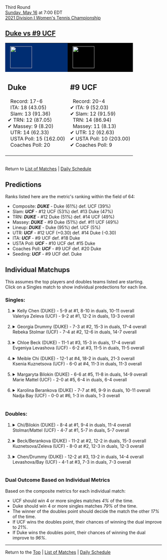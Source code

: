 Third Round[](#top)<a name="top"></a>  
[Sunday, May 16](../../schedule/05-16.md) at 7:00 EDT  
[2021 Division I Women's Tennis Championship](../index.md)  
## [Duke vs #9 UCF](https://www.ncaa.com/game/5833696)  

<table><tr style="background-color: #d9d9d9 !important"><td style="background-color: #002D72 !important"><img src="https://www.ncaa.com/sites/default/files/images/logos/schools/d/duke.70.png" width="70" height="70" style="padding: 8px;" /></td><td style="background-color: #010101 !important"><img src="https://www.ncaa.com/sites/default/files/images/logos/schools/u/ucf.70.png" width="70" height="70" style="padding: 8px;" /></td></tr><tr>
<td>  

<h2>Duke</h2>  
&nbsp; Record: 17-6<br>  
&nbsp; ITA: 18 (43.05)<br>  
&nbsp; Slam: 13 (91.36)<br>  
&#10004; TRN: 12 (87.05)<br>  
&#10004; Massey: 9 (8.20)<br>  
&nbsp; UTR: 14 (62.33)<br>  
&nbsp; USTA Poll: 15 (162.00)<br>  
&nbsp; Coaches Poll: 20<br>  
<br>  

</td>
<td>  

<h2>#9 UCF</h2>  
&nbsp; Record: 20-4<br>  
&#10004; ITA: 9 (52.03)<br>  
&#10004; Slam: 12 (91.59)<br>  
&nbsp; TRN: 14 (86.94)<br>  
&nbsp; Massey: 11 (8.13)<br>  
&#10004; UTR: 12 (62.63)<br>  
&#10004; USTA Poll: 10 (203.00)<br>  
&#10004; Coaches Poll: 9<br>  
<br>  

</td>
</tr></table>  


<br>Return to [List of Matches](../index.md) &#124; [Daily Schedule](../../schedule/05-16.md)

## Predictions  

Ranks listed here are the metric's ranking within the field of 64:  
- Composite: ***DUKE*** - Duke (61%) def. UCF (39%)  
- Slam: ***UCF*** - #12 UCF (53%) def. #13 Duke (47%)  
- TRN: ***DUKE*** - #12 Duke (51%) def. #14 UCF (49%)  
- Massey: ***DUKE*** - #9 Duke (51%) def. #11 UCF (49%)  
- Lineup: ***DUKE*** - Duke (95%) def. UCF (5%)  
- UTR: ***UCF*** - #12 UCF (+0.30) def. #14 Duke (-0.30)  
- ITA: ***UCF*** - #9 UCF def. #18 Duke  
- USTA Poll: ***UCF*** - #10 UCF def. #15 Duke  
- Coaches Poll: ***UCF*** - #9 UCF def. #20 Duke  
- Seeding: ***UCF*** - #9 UCF def. Duke  

## Individual Matchups  
This assumes the top players and doubles teams listed are starting.  
Click on a Singles match to show individual predections for each line.  

### Singles:  

<ol>
<li><details>
<summary markdown="span">Kelly Chen (DUKE) - 5-9 at #1, 8-10 in duals, 10-11 overall<br>Valeriya Zeleva (UCF) - 9-2 at #1, 12-2 in duals, 13-3 overall</summary>
<h4>Predictions</h4><ul>
<li>Composite: <b><i>UCF</i></b> - Zeleva (62%) def. Chen (38%)</li>  
<li>Slam: <b><i>UCF</i></b> - Zeleva (57%) def. Chen (43%)</li>  
<li>TRN: <b><i>UCF</i></b> - Zeleva (71%) def. Chen (29%)</li>  
<li>Massey: <b><i>UCF</i></b> - Zeleva (68%) def. Chen (32%)</li>  
<li>UTR: <b><i>UCF</i></b> - Zeleva (53%) def. Chen (47%)</li>  
<li>ITA: <b><i>UCF</i></b> - Zeleva (22.66) def. Chen (12.42)</li>  
</ul>
</details>&nbsp;</li>
<li><details>
<summary markdown="span">Georgia Drummy (DUKE) - 7-3 at #2, 15-3 in duals, 17-4 overall<br>Rebeka Stolmar (UCF) - 7-4 at #2, 12-6 in duals, 14-7 overall</summary>
<h4>Predictions</h4><ul>
<li>Composite: <b><i>DUKE</i></b> - Drummy (74%) def. Stolmar (26%)</li>  
<li>Slam: <b><i>DUKE</i></b> - Drummy (74%) def. Stolmar (26%)</li>  
<li>TRN: <b><i>DUKE</i></b> - Drummy (65%) def. Stolmar (35%)</li>  
<li>Massey: <b><i>DUKE</i></b> - Drummy (72%) def. Stolmar (28%)</li>  
<li>UTR: <b><i>DUKE</i></b> - Drummy (85%) def. Stolmar (15%)</li>  
<li>ITA: <b><i>DUKE</i></b> - Drummy (24.14) def. Stolmar (15.81)</li>  
</ul>
</details>&nbsp;</li>
<li><details>
<summary markdown="span">Chloe Beck (DUKE) - 11-1 at #3, 15-3 in duals, 17-4 overall<br>Evgeniya Levashova (UCF) - 6-2 at #3, 11-5 in duals, 11-5 overall</summary>
<h4>Predictions</h4><ul>
<li>Composite: <b><i>DUKE</i></b> - Beck (78%) def. Levashova (22%)</li>  
<li>Slam: <b><i>DUKE</i></b> - Beck (81%) def. Levashova (19%)</li>  
<li>TRN: <b><i>DUKE</i></b> - Beck (77%) def. Levashova (23%)</li>  
<li>Massey: <b><i>DUKE</i></b> - Beck (81%) def. Levashova (19%)</li>  
<li>UTR: <b><i>DUKE</i></b> - Beck (72%) def. Levashova (28%)</li>  
<li>ITA: <b><i>DUKE</i></b> - Beck (15.35) def. Levashova (4.48)</li>  
</ul>
</details>&nbsp;</li>
<li><details>
<summary markdown="span">Meible Chi (DUKE) - 12-1 at #4, 18-2 in duals, 21-3 overall<br>Ksenia Kuznetsova (UCF) - 6-0 at #4, 11-3 in duals, 11-3 overall</summary>
<h4>Predictions</h4><ul>
<li>Composite: <b><i>DUKE</i></b> - Chi (73%) def. Kuznetsova (27%)</li>  
<li>Slam: <b><i>DUKE</i></b> - Chi (75%) def. Kuznetsova (25%)</li>  
<li>TRN: <b><i>DUKE</i></b> - Chi (84%) def. Kuznetsova (16%)</li>  
<li>Massey: <b><i>DUKE</i></b> - Chi (63%) def. Kuznetsova (37%)</li>  
<li>UTR: <b><i>DUKE</i></b> - Chi (69%) def. Kuznetsova (31%)</li>  
<li>ITA: <b><i>DUKE</i></b> - Chi (15.20) def. Kuznetsova (3.33)</li>  
</ul>
</details>&nbsp;</li>
<li><details>
<summary markdown="span">Margaryta Bilokin (DUKE) - 6-6 at #5, 11-8 in duals, 14-9 overall<br>Marie Mattel (UCF) - 2-0 at #5, 6-4 in duals, 6-4 overall</summary>
<h4>Predictions</h4><ul>
<li>Composite: <b><i>DUKE</i></b> - Bilokin (67%) def. Mattel (33%)</li>  
<li>Slam: <b><i>DUKE</i></b> - Bilokin (65%) def. Mattel (35%)</li>  
<li>TRN: <b><i>DUKE</i></b> - Bilokin (62%) def. Mattel (38%)</li>  
<li>Massey: <b><i>DUKE</i></b> - Bilokin (53%) def. Mattel (47%)</li>  
<li>UTR: <b><i>DUKE</i></b> - Bilokin (87%) def. Mattel (13%)</li>  
<li>ITA: <b><i>DUKE</i></b> - Bilokin (2.72) def. Mattel (2.00)</li>  
</ul>
</details>&nbsp;</li>
<li><details>
<summary markdown="span">Karolina Berankova (DUKE) - 7-7 at #6, 9-9 in duals, 10-11 overall<br>Nadja Bay (UCF) - 0-0 at #6, 1-3 in duals, 1-3 overall</summary>
<h4>Predictions</h4><ul>
<li>Composite: <b><i>DUKE</i></b> - Berankova (99%) def. Bay (1%)</li>  
<li>Slam: <b><i>DUKE</i></b> - Berankova (99%) def. Bay (1%)</li>  
<li>TRN: <b><i>DUKE</i></b> - Berankova (99%) def. Bay (1%)</li>  
<li>Massey: <b><i>DUKE</i></b> - Berankova (99%) def. Bay (1%)</li>  
<li>UTR: <b><i>DUKE</i></b> - Berankova (99%) def. Bay (1%)</li>  
<li>ITA: <b><i>DUKE</i></b> - # Berankova def. Bay (0.00)</li>  
</ul>
</details>&nbsp;</li>
</ol>

### Doubles:  

<ol>
<li><details>
<summary markdown="span">Chi/Bilokin (DUKE) - 8-4 at #1, 9-4 in duals, 11-4 overall<br>Stolmar/Mattel (UCF) - 4-7 at #1, 5-7 in duals, 5-7 overall</summary>
<br>Sorry, we don't have any metrics for this match
</details>&nbsp;</li>
<li><details>
<summary markdown="span">Beck/Berankova (DUKE) - 11-2 at #2, 12-2 in duals, 15-3 overall<br>Kuznetsova/Zeleva (UCF) - 8-0 at #2, 12-3 in duals, 12-3 overall</summary>
<br>Sorry, we don't have any metrics for this match
</details>&nbsp;</li>
<li><details>
<summary markdown="span">Chen/Drummy (DUKE) - 12-2 at #3, 13-2 in duals, 14-4 overall<br>Levashova/Bay (UCF) - 4-1 at #3, 7-3 in duals, 7-3 overall</summary>
<br>Sorry, we don't have any metrics for this match
</details>&nbsp;</li>
</ol>

### Dual Outcome Based on Individual Metrics  
  
Based on the composite metrics for each individual match:  
- UCF should win 4 or more singles matches *4%* of the time.  
- Duke should win 4 or more singles matches *79%* of the time.  
- The winner of the doubles point should decide the match the other *17%* of the time.  
- If UCF wins the doubles point, their chances of winning the dual improve to *21%*.  
- If Duke wins the doubles point, their chances of winning the dual improve to *96%*.  
  
------

Return to the [Top](#top) &#124; [List of Matches](../index.md) &#124; [Daily Schedule](../../schedule/05-16.md)  
